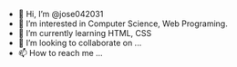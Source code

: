 - 👋 Hi, I’m @jose042031
- 👀 I’m interested in Computer Science, Web Programing.
- 🌱 I’m currently learning HTML, CSS 
- 💞️ I’m looking to collaborate on ...
- 📫 How to reach me ...

<!---
jose042031/jose042031 is a ✨ special ✨ repository because its `README.md` (this file) appears on your GitHub profile.
You can click the Preview link to take a look at your changes.
--->
